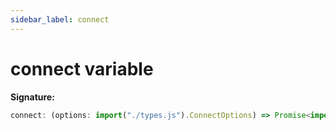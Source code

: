 ```yaml
---
sidebar_label: connect
---
```

# connect variable

**Signature:**

```typescript
connect: (options: import("./types.js").ConnectOptions) => Promise<import("./types.js").Browser>
```

